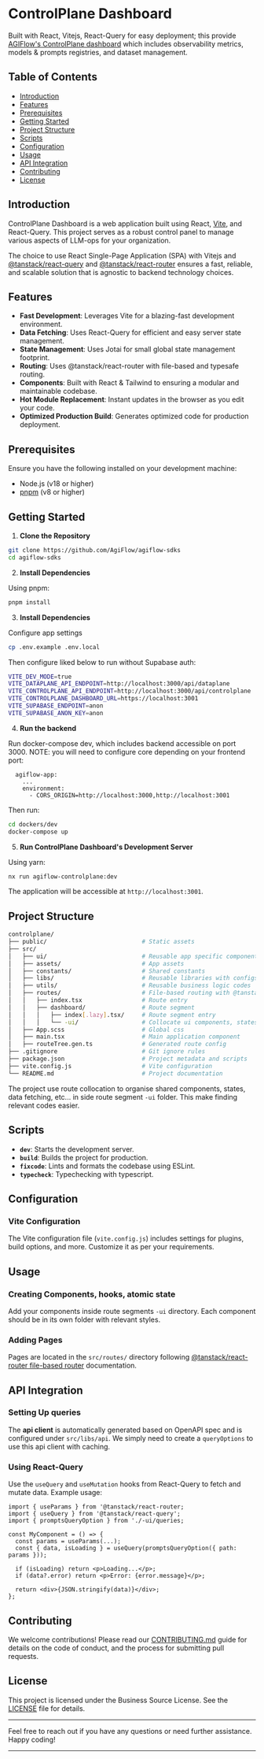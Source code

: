 # ControlPlane Dashboard 

Built with React, Vitejs, React-Query for easy deployment; this provide [AGIFlow's ControlPlane dashboard](https://app.agiflow.io) which includes observability metrics, models & prompts registries, and dataset management.  

## Table of Contents

- [Introduction](#introduction)
- [Features](#features)
- [Prerequisites](#prerequisites)
- [Getting Started](#getting-started)
- [Project Structure](#project-structure)
- [Scripts](#scripts)
- [Configuration](#configuration)
- [Usage](#usage)
- [API Integration](#api-integration)
- [Contributing](#contributing)
- [License](#license)

## Introduction

ControlPlane Dashboard is a web application built using React, [Vite](https://vitejs.dev/guide/), and React-Query. This project serves as a robust control panel to manage various aspects of LLM-ops for your organization. 

The choice to use React Single-Page Application (SPA) with Vitejs and [@tanstack/react-query](https://tanstack.com/query/latest/docs/framework/react/overview) and [@tanstack/react-router](https://tanstack.com/router/latest/docs/framework/react/installation) ensures a fast, reliable, and scalable solution that is agnostic to backend technology choices.

## Features

- **Fast Development**: Leverages Vite for a blazing-fast development environment.
- **Data Fetching**: Uses React-Query for efficient and easy server state management.
- **State Management**: Uses Jotai for small global state management footprint.
- **Routing**: Uses @tanstack/react-router with file-based and typesafe routing.
- **Components**: Built with React & Tailwind to ensuring a modular and maintainable codebase.
- **Hot Module Replacement**: Instant updates in the browser as you edit your code.
- **Optimized Production Build**: Generates optimized code for production deployment.

## Prerequisites

Ensure you have the following installed on your development machine:

- Node.js (v18 or higher)
- [pnpm](https://pnpm.io/installation) (v8 or higher)

## Getting Started

1. **Clone the Repository**

```bash
git clone https://github.com/AgiFlow/agiflow-sdks
cd agiflow-sdks
```

2. **Install Dependencies**

Using pnpm:
```bash
pnpm install
```

3. **Install Dependencies**

Configure app settings

```bash
cp .env.example .env.local
```

Then configure liked below to run without Supabase auth:  

``` sh
VITE_DEV_MODE=true
VITE_DATAPLANE_API_ENDPOINT=http://localhost:3000/api/dataplane
VITE_CONTROLPLANE_API_ENDPOINT=http://localhost:3000/api/controlplane
VITE_CONTROLPLANE_DASHBOARD_URL=https://localhost:3001
VITE_SUPABASE_ENDPOINT=anon
VITE_SUPABASE_ANON_KEY=anon
```

4. **Run the backend**

Run docker-compose dev, which includes backend accessible on port 3000.
NOTE: you will need to configure core depending on your frontend port:   

```docker
  agiflow-app:
    ...
    environment:
      - CORS_ORIGIN=http://localhost:3000,http://localhost:3001
```
Then run:

```bash
cd dockers/dev
docker-compose up
```

5. **Run ControlPlane Dashboard's Development Server**

Using yarn:
```bash
nx run agiflow-controlplane:dev
```

The application will be accessible at `http://localhost:3001`.

## Project Structure

```bash
controlplane/
├── public/                           # Static assets
├── src/
│   ├── ui/                           # Reusable app specific components
│   ├── assets/                       # App assets
│   ├── constants/                    # Shared constants
│   ├── libs/                         # Reusable libraries with configs
│   ├── utils/                        # Reusable business logic codes
│   ├── routes/                       # File-based routing with @tanstack/react-router
│   │   ├── index.tsx                 # Route entry
│   │   ├── dashboard/                # Route segment
│   │   │   ├── index[.lazy].tsx/     # Route segment entry
│   │   │   └── -ui/                  # Collocate ui components, states, logic 
│   ├── App.scss                      # Global css
│   ├── main.tsx                      # Main application component
│   ├── routeTree.gen.ts              # Generated route config
├── .gitignore                        # Git ignore rules
├── package.json                      # Project metadata and scripts
├── vite.config.js                    # Vite configuration
└── README.md                         # Project documentation
```

The project use route collocation to organise shared components, states, data fetching, etc... in side route segment `-ui` folder. This make finding relevant codes easier.

## Scripts

- **`dev`**: Starts the development server.
- **`build`**: Builds the project for production.
- **`fixcode`**: Lints and formats the codebase using ESLint.
- **`typecheck`**: Typechecking with typescript.

## Configuration

### Vite Configuration

The Vite configuration file (`vite.config.js`) includes settings for plugins, build options, and more. Customize it as per your requirements.

## Usage

### Creating Components, hooks, atomic state

Add your components inside route segments `-ui` directory. Each component should be in its own folder with relevant styles.

### Adding Pages

Pages are located in the `src/routes/` directory following [@tanstack/react-router file-based router](https://tanstack.com/router/latest/docs/framework/react/guide/file-based-routing) documentation.

## API Integration

### Setting Up queries

The **api client** is automatically generated based on OpenAPI spec and is configured under `src/libs/api`. We simply need to create a `queryOptions` to use this api client with caching.  

### Using React-Query

Use the `useQuery` and `useMutation` hooks from React-Query to fetch and mutate data. Example usage:

```tsx
import { useParams } from '@tanstack/react-router;
import { useQuery } from '@tanstack/react-query';
import { promptsQueryOption } from './-ui/queries;

const MyComponent = () => {
  const params = useParams(...);
  const { data, isLoading } = useQuery(promptsQueryOption({ path: params }));

  if (isLoading) return <p>Loading...</p>;
  if (data?.error) return <p>Error: {error.message}</p>;

  return <div>{JSON.stringify(data)}</div>;
};
```

## Contributing

We welcome contributions! Please read our [CONTRIBUTING.md](../../CONTRIBUTING.md) guide for details on the code of conduct, and the process for submitting pull requests.

## License

This project is licensed under the Business Source License. See the [LICENSE](../../LICENSE) file for details.

---

Feel free to reach out if you have any questions or need further assistance. Happy coding!

---
